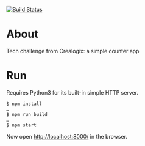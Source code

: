 [![Build Status](https://travis-ci.org/ikr/crealogix-tech-challenge-simple-counter-app.svg?branch=master)](https://travis-ci.org/ikr/crealogix-tech-challenge-simple-counter-app)

# About

Tech challenge from Crealogix: a simple counter app

# Run

Requires Python3 for its built-in simple HTTP server.

```
$ npm install
…
$ npm run build
…
$ npm start
```

Now open [http://localhost:8000/](http://localhost:8000/) in the browser.
